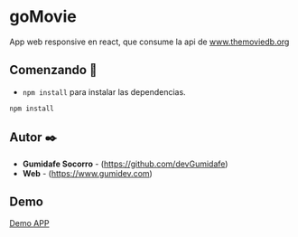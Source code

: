 # goMovie
App web responsive en react, que consume la api de www.themoviedb.org

## Comenzando 🚀

- `npm install` para instalar las dependencias.

```
npm install
```

## Autor ✒️

- **Gumidafe Socorro** - (https://github.com/devGumidafe)
- **Web** - (https://www.gumidev.com)


## Demo
[Demo APP](http://gomovies.gumidev.com)